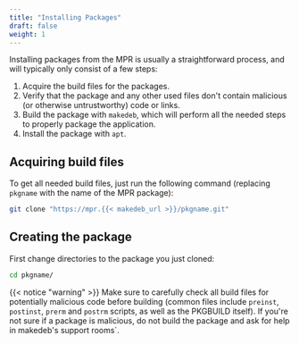 ```yaml
---
title: "Installing Packages"
draft: false
weight: 1
---
```


Installing packages from the MPR is usually a straightforward process, and will typically only consist of a few steps:

1. Acquire the build files for the packages.
2. Verify that the package and any other used files don't contain malicious (or otherwise untrustworthy) code or links.
3. Build the package with `makedeb`, which will perform all the needed steps to properly package the application.
4. Install the package with `apt`.

## Acquiring build files
To get all needed build files, just run the following command (replacing `pkgname` with the name of the MPR package):

```sh
git clone "https://mpr.{{< makedeb_url >}}/pkgname.git"
```

## Creating the package
First change directories to the package you just cloned:

```sh
cd pkgname/
```

{{< notice "warning" >}}
Make sure to carefully check all build files for potentially malicious code before building (common files include `preinst`, `postinst`, `prerm` and `postrm` scripts, as well as the PKGBUILD itself). If you're not sure if a package is malicious, do not build the package and ask for help in makedeb's support rooms`.
